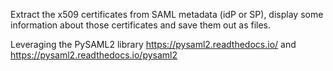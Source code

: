 Extract the x509 certificates from SAML metadata (idP or SP), display some information about those certificates and save them out as files.

Leveraging the PySAML2 library https://pysaml2.readthedocs.io/ and https://pysaml2.readthedocs.io/pysaml2

